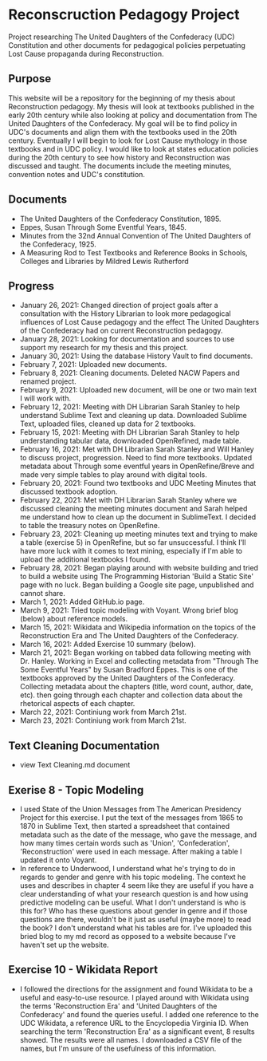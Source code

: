 # Reconscruction Pedagogy Project 
Project researching The United Daughters of the Confederacy (UDC) Constitution and other documents for pedagogical policies perpetuating Lost Cause propaganda during Reconstruction.
## Purpose 
This website will be a repository for the beginning of my thesis about Reconstruction pedagogy. My thesis will look at textbooks published in the early 20th century while also looking at policy and documentation from The United Daughters of the Confederacy. My goal will be to find policy in UDC's documents and align them with the textbooks used in the 20th century. Eventually I will begin to look for Lost Cause mythology in those textbooks and in UDC policy. I would like to look at states education policies during the 20th century to see how history and Reconstruction was discussed and taught. The documents include the meeting minutes, convention notes and UDC's constitution. 
## Documents 
- The United Daughters of the Confederacy Constitution, 1895. 
- Eppes, Susan Through Some Eventful Years, 1845. 
- Minutes from the 32nd Annual Convention of The United Daughters of the Confederacy, 1925. 
- A Measuring Rod to Test Textbooks and Reference Books in Schools, Colleges and Libraries by Mildred Lewis Rutherford

## Progress 
- January 26, 2021: Changed direction of project goals after a consultation with the History Librarian to look more pedagogical influences of Lost Cause pedagogy and the effect The United Daughters of the Confederacy had on current Reconstruction pedagogy. 
- January 28, 2021: Looking for documentation and sources to use support my research for my thesis and this project. 
- January 30, 2021: Using the database History Vault to find documents. 
- February 7, 2021: Uploaded new documents. 
- February 8, 2021: Cleaning documents. Deleted NACW Papers and renamed project. 
- February 9, 2021: Uploaded new document, will be one or two main text I will work with. 
- February 12, 2021: Meeting with DH Librarian Sarah Stanley to help understand Sublime Text and cleaning up data. Downloaded Sublime Text, uploaded files, cleaned up data for 2 textbooks.
- February 15, 2021: Meeting with DH Librarian Sarah Stanley to help understanding tabular data, downloaded OpenRefined, made table. 
- February 16, 2021: Met with DH Librarian Sarah Stanley and Will Hanley to discuss project, progression. Need to find more textbooks. Updated metadata about Through some eventful years in OpenRefine/Breve and made very simple tables to play around with digital tools. 
- February 20, 2021: Found two textbooks and UDC Meeting Minutes that discussed textbook adoption.
- February 22, 2021: Met with DH Librarian Sarah Stanley where we discussed cleaning the meeting minutes document and Sarah helped me understand how to clean up the document in SublimeText. I decided to table the treasury notes on OpenRefine. 
- February 23, 2021: Cleaning up meeting minutes text and trying to make a table (exercise 5) in OpenRefine, but so far unsuccessful. I think I'll have more luck with it comes to text mining, especially if I'm able to upload the additional textbooks I found. 
- February 28, 2021: Began playing around with website building and tried to build a website using The Programming Historian 'Build a Static Site' page with no luck. Began building a Google site page, unpublished and cannot share. 
- March 1, 2021: Added GitHub.io page.
- March 9, 2021: Tried topic modeling with Voyant. Wrong brief blog (below) about reference models. 
- March 15, 2021: Wikidata and Wikipedia information on the topics of the Reconstruction Era and The United Daughters of the Confederacy. 
- March 16, 2021: Added Exercise 10 summary (below). 
- March 21, 2021: Began working on tabbed data following meeting with Dr. Hanley. Working in Excel and collecting metadata from "Through The Some Eventful Years" by Susan Bradford Eppes. This is one of the textbooks approved by the United Daughters of the Confederacy. Collecting metadata about the chapters (title, word count, author, date, etc). then going through each chapter and collection data about the rhetorical aspects of each chapter. 
- March 22, 2021: Continiung work from March 21st. 
- March 23, 2021: Continiung work from March 21st. 

## Text Cleaning Documentation 
- view Text Cleaning.md document 

## Exerise 8 - Topic Modeling 
- I used State of the Union Messages from The American Presidency Project for this exercise. I put the text of the messages from 1865 to 1870 in Sublime Text, then started a spreadsheet that contained metadata such as the date of the message, who gave the message, and how many times certain words such as 'Union', 'Confederation', 'Reconstruction' were used in each message. After making a table I updated it onto Voyant. 
- In reference to Underwood, I understand what he's trying to do in regards to gender and genre with his topic modeling. The context he uses and describes in chapter 4 seem like they are useful if you have a clear understanding of what your research question is and how using predictive modeling can be useful. What I don't understand is who is this for? Who has these questions about gender in genre and if those questions are there, wouldn't be it just as useful (maybe more) to read the book? I don't understand what his tables are for. I've uploaded this bried blog to my md record as opposed to a website because I've haven't set up the website. 

## Exercise 10 - Wikidata Report
- I followed the directions for the assignment and found Wikidata to be a useful and easy-to-use resource. I played around with Wikidata using the terms 'Reconstruction Era' and 'United Daughters of the Confederacy' and found the queries useful. I added one reference to the UDC Wikidata, a reference URL to the Encyclopedia Virginia ID. When searching the term 'Reconstruction Era' as a significant event, 8 results showed. The results were all names. I downloaded a CSV file of the names, but I'm unsure of the usefulness of this information. 

